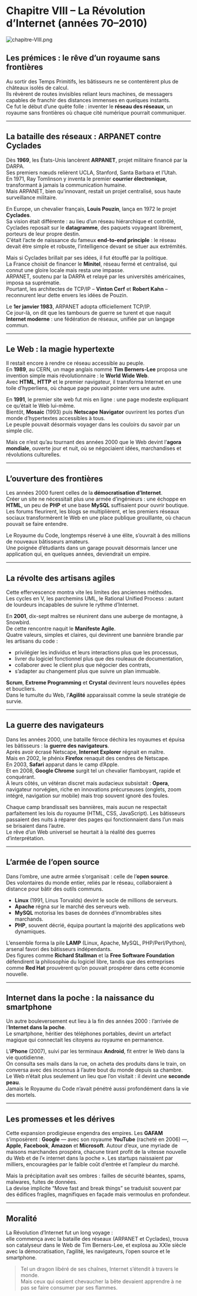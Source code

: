 # Chapitre VIII – La Révolution d’Internet (années 70–2010)

![chapitre-VIII.png](https://raw.githubusercontent.com/nicolasvauchenet/cours_architectures_logicielles/refs/heads/main/img/chapitre-VIII.png)

## Les prémices : le rêve d’un royaume sans frontières

Au sortir des Temps Primitifs, les bâtisseurs ne se contentèrent plus de châteaux isolés de calcul.  
Ils rêvèrent de routes invisibles reliant leurs machines, de messagers capables de franchir des distances immenses en
quelques instants.  
Ce fut le début d’une quête folle : inventer le **réseau des réseaux**, un royaume sans frontières où chaque cité
numérique pourrait communiquer.

---

## La bataille des réseaux : ARPANET contre Cyclades

Dès **1969**, les États-Unis lancèrent **ARPANET**, projet militaire financé par la DARPA.  
Ses premiers nœuds relièrent UCLA, Stanford, Santa Barbara et l’Utah.  
En 1971, Ray Tomlinson y inventa le premier **courrier électronique**, transformant à jamais la communication humaine.  
Mais ARPANET, bien qu’innovant, restait un projet centralisé, sous haute surveillance militaire.

En Europe, un chevalier français, **Louis Pouzin**, lança en 1972 le projet **Cyclades**.  
Sa vision était différente : au lieu d’un réseau hiérarchique et contrôlé, Cyclades reposait sur le **datagramme**, des
paquets voyageant librement, porteurs de leur propre destin.  
C’était l’acte de naissance du fameux **end-to-end principle** : le réseau devait être simple et robuste, l’intelligence
devant se situer aux extrémités.

Mais si Cyclades brillait par ses idées, il fut étouffé par la politique.  
La France choisit de financer le **Minitel**, réseau fermé et centralisé, qui connut une gloire locale mais resta une
impasse.  
ARPANET, soutenu par la DARPA et relayé par les universités américaines, imposa sa suprématie.  
Pourtant, les architectes de TCP/IP – **Vinton Cerf** et **Robert Kahn** – reconnurent leur dette envers les idées de
Pouzin.

Le **1er janvier 1983**, ARPANET adopta officiellement TCP/IP.  
Ce jour-là, on dit que les tambours de guerre se turent et que naquit **Internet moderne** : une fédération de réseaux,
unifiée par un langage commun.

---

## Le Web : la magie hypertexte

Il restait encore à rendre ce réseau accessible au peuple.  
En **1989**, au CERN, un mage anglais nommé **Tim Berners-Lee** proposa une invention simple mais révolutionnaire :
le **World Wide Web**.  
Avec **HTML**, **HTTP** et le premier navigateur, il transforma Internet en une toile d’hyperliens, où chaque page
pouvait pointer vers une autre.

En **1991**, le premier site web fut mis en ligne : une page modeste expliquant ce qu’était le Web lui-même.  
Bientôt, **Mosaic** (1993) puis **Netscape Navigator** ouvrirent les portes d’un monde d’hypertextes accessibles à
tous.  
Le peuple pouvait désormais voyager dans les couloirs du savoir par un simple clic.

Mais ce n’est qu’au tournant des années 2000 que le Web devint l’**agora mondiale**, ouverte jour et nuit, où se
négociaient idées, marchandises et révolutions culturelles.

---

## L’ouverture des frontières

Les années 2000 furent celles de la **démocratisation d’Internet**.  
Créer un site ne nécessitait plus une armée d’ingénieurs : une échoppe en **HTML**, un peu de **PHP** et une base
**MySQL** suffisaient pour ouvrir boutique.  
Les forums fleurirent, les blogs se multiplièrent, et les premiers réseaux sociaux transformèrent le Web en une place
publique grouillante, où chacun pouvait se faire entendre.

Le Royaume du Code, longtemps réservé à une élite, s’ouvrait à des millions de nouveaux bâtisseurs amateurs.  
Une poignée d’étudiants dans un garage pouvait désormais lancer une application qui, en quelques années, deviendrait un
empire.

---

## La révolte des artisans agiles

Cette effervescence montra vite les limites des anciennes méthodes.  
Les cycles en V, les parchemins UML, le Rational Unified Process : autant de lourdeurs incapables de suivre le rythme
d’Internet.

En **2001**, dix-sept maîtres se réunirent dans une auberge de montagne, à Snowbird.  
De cette rencontre naquit le **Manifeste Agile**.  
Quatre valeurs, simples et claires, qui devinrent une bannière brandie par les artisans du code :

- privilégier les individus et leurs interactions plus que les processus,
- livrer du logiciel fonctionnel plus que des rouleaux de documentation,
- collaborer avec le client plus que négocier des contrats,
- s’adapter au changement plus que suivre un plan immuable.

**Scrum**, **Extreme Programming** et **Crystal** devinrent leurs nouvelles épées et boucliers.  
Dans le tumulte du Web, l’**Agilité** apparaissait comme la seule stratégie de survie.

---

## La guerre des navigateurs

Dans les années 2000, une bataille féroce déchira les royaumes et épuisa les bâtisseurs : la
**guerre des navigateurs**.  
Après avoir écrasé Netscape, **Internet Explorer** régnait en maître.  
Mais en 2002, le phénix **Firefox** renaquit des cendres de Netscape.  
En 2003, **Safari** apparut dans le camp d’Apple.  
Et en 2008, **Google Chrome** surgit tel un chevalier flamboyant, rapide et conquérant.  
À leurs côtés, un vétéran discret mais audacieux subsistait : **Opera**, navigateur norvégien, riche en innovations
précurseuses (onglets, zoom intégré, navigation sur mobile) mais trop souvent ignoré des foules.

Chaque camp brandissait ses bannières, mais aucun ne respectait parfaitement les lois du royaume (HTML, CSS,
JavaScript).
Les bâtisseurs passaient des nuits à réparer des pages qui fonctionnaient dans l’un mais se brisaient dans l’autre.  
Le rêve d’un Web universel se heurtait à la réalité des guerres d’interprétation.

---

## L’armée de l’open source

Dans l’ombre, une autre armée s’organisait : celle de l’**open source**.  
Des volontaires du monde entier, reliés par le réseau, collaboraient à distance pour bâtir des outils communs.

- **Linux** (1991, Linus Torvalds) devint le socle de millions de serveurs.
- **Apache** régna sur le marché des serveurs web.
- **MySQL** motorisa les bases de données d’innombrables sites marchands.
- **PHP**, souvent décrié, équipa pourtant la majorité des applications web dynamiques.

L’ensemble forma la pile **LAMP** (Linux, Apache, MySQL, PHP/Perl/Python), arsenal favori des bâtisseurs indépendants.  
Des figures comme **Richard Stallman** et la **Free Software Foundation** défendirent la philosophie du logiciel libre,
tandis que des entreprises comme **Red Hat** prouvèrent qu’on pouvait prospérer dans cette économie nouvelle.

---

## Internet dans la poche : la naissance du smartphone

Un autre bouleversement eut lieu à la fin des années 2000 : l’arrivée de l’**Internet dans la poche**.  
Le smartphone, héritier des téléphones portables, devint un artefact magique qui connectait les citoyens au royaume en
permanence.

L’**iPhone** (2007), suivi par les terminaux **Android**, fit entrer le Web dans la vie quotidienne.  
On consulta ses mails dans la rue, on acheta des produits dans le train, on conversa avec des inconnus à l’autre bout
du monde depuis sa chambre.  
Le Web n’était plus seulement un lieu que l’on visitait : il devint une **seconde peau**.  
Jamais le Royaume du Code n’avait pénétré aussi profondément dans la vie des mortels.

---

## Les promesses et les dérives

Cette expansion prodigieuse engendra des empires. Les **GAFAM** s’imposèrent : **Google** — avec son royaume
**YouTube** (racheté en 2006) —, **Apple**, **Facebook**, **Amazon** et **Microsoft**. Autour d’eux, une myriade de
maisons marchandes prospéra, chacune tirant profit de la vitesse nouvelle du Web et de l’« internet dans la poche ».
Les startups naissaient par milliers, encouragées par le faible coût d’entrée et l’ampleur du marché.

Mais la précipitation avait ses ombres : failles de sécurité béantes, spams, malwares, fuites de données.  
La devise implicite “Move fast and break things” se traduisit souvent par des édifices fragiles, magnifiques en façade
mais vermoulus en profondeur.

---

## Moralité

La Révolution d’Internet fut un long voyage :  
elle commença avec la bataille des réseaux (ARPANET et Cyclades), trouva son catalyseur dans le Web de Tim Berners-Lee,
et explosa au XXIe siècle avec la démocratisation, l’agilité, les navigateurs, l’open source et le smartphone.

> Tel un dragon libéré de ses chaînes, Internet s’étendit à travers le monde.  
> Mais ceux qui osaient chevaucher la bête devaient apprendre à ne pas se faire consumer par ses flammes.
